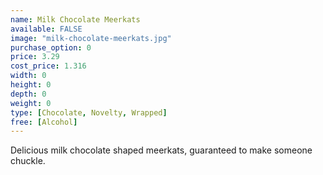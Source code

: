 ```yaml
---
name: Milk Chocolate Meerkats
available: FALSE
image: "milk-chocolate-meerkats.jpg"
purchase_option: 0
price: 3.29
cost_price: 1.316
width: 0
height: 0
depth: 0
weight: 0
type: [Chocolate, Novelty, Wrapped]
free: [Alcohol]
---
```

Delicious milk chocolate shaped meerkats, guaranteed to make someone chuckle.
